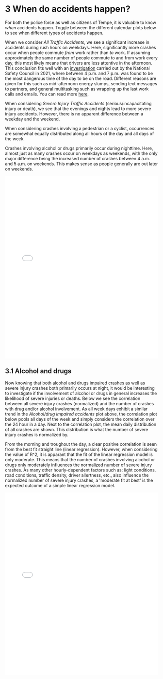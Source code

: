 # 3 When do accidents happen?

For both the police force as well as citizens of Tempe, it is valuable to know _when_ accidents happen. Toggle between the different calendar plots below to see when different types of accidents happen.

When we consider _All Traffic Accidents_, we see a significant increase in accidents during rush hours on weekdays. Here, significantly more crashes occur when people commute _from_ work rather than _to_ work. If assuming approximately the same number of people commute to and from work every day, this most likely means that drivers are less attentive in the afternoon. This conclusion fits well with an [investigation](https://injuryfacts.nsc.org/motor-vehicle/overview/crashes-by-time-of-day-and-day-of-week/) carried out by the National Safety Council in 2021, where between 4 p.m. and 7 p.m. was found to be the most dangerous time of the day to be on the road. Different reasons are given for this such as mid-afternoon energy slumps, sending text messages to partners, and general multitasking such as wrapping up the last work calls and emails. You can read more [here](https://www.fleschlawfirm.com/blog/your-afternoon-commute-is-more-dangerous-than-your-morning-drive/).

When considering _Severe Injury Traffic Accidents_ (serious/incapacitating injury or death), we see that the evenings and nights lead to more severe injury accidents. However, there is no apparent difference between a weekday and the weekend.

When considering crashes involving a pedestrian or a cyclist, occurrences are somewhat equally distributed along all hours of the day and all days of the week.

Crashes involving alcohol or drugs primarily occur during nighttime. Here, almost just as many crashes occur on weekdays as weekends, with the only major difference being the increased number of crashes between 4 a.m. and 5 a.m. on weekends. This makes sense as people generally are out later on weekends.

<iframe src="contents/interactive-calendar-plot.html"
    sandbox="allow-same-origin allow-scripts"
    width="100%"
    height="600"
    scrolling="no"
    seamless="seamless"
    frameborder="0"
    style="max-width: 100%;">
</iframe>

## 3.1 Alcohol and drugs

Now knowing that both alcohol and drugs impaired crashes as well as severe injury crashes both primarily occurs at night, it would be interesting to investigate if the involvement of alcohol or drugs in general increases the likelihood of severe injuries or deaths.
Below we see the correlation between all severe injury crashes (normalized) and the number of crashes with drug and/or alcohol involvement. As all week days exhibit a similar trend in the _Alcohol/drug impaired accidents_ plot above, the correlation plot below pools all days of the week and simply considers the correlation over the 24 hour in a day. Next to the correlation plot, the mean daily distribution of all crashes are shown. This distribution is what the number of severe injury crashes is normalized by.

From the morning and troughout the day, a clear positive correlation is seen from the best fit straight line (linear regression). However, when considering the value of R^2, it is apparant that the fit of the linear regression model is only moderate. This means that the number of crashes involving alcohol or drugs only moderately influences the normalized number of severe injury crashes. As many other hourly-dependent factors such as: light conditions, road conditions, traffic density, driver allertness, etc., also influence the normalized number of severe injury crashes, a 'moderate fit at best' is the expected outcome of a simple linear regression model.

<iframe src="contents/correlation_plot_severe_vs_alco_new.html"
    sandbox="allow-same-origin allow-scripts"
    width="100%"
    height="600"
    scrolling="no"
    seamless="seamless"
    frameborder="0"
    style="max-width: 100%;">
</iframe>